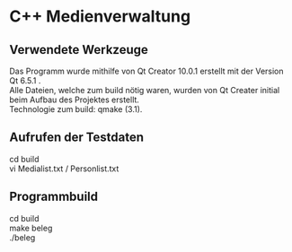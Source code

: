 <h1>C++ Medienverwaltung</h1>

<h2>Verwendete Werkzeuge</h2>
Das Programm wurde mithilfe von Qt Creator 10.0.1 erstellt mit der Version Qt 6.5.1 .<br>
Alle Dateien, welche zum build nötig waren, wurden von Qt Creater initial beim Aufbau des Projektes erstellt.<br>
Technologie zum build: qmake (3.1).

<h2>Aufrufen der Testdaten</h2>
cd build <br>
vi Medialist.txt / Personlist.txt

<h2>Programmbuild</h2>
cd build <br>
make beleg <br>
./beleg

